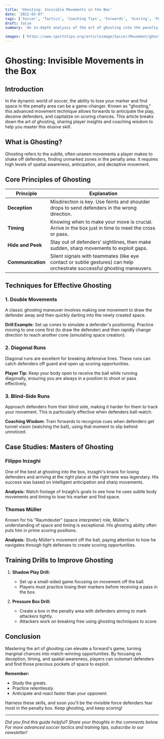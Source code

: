 ```yaml
--- 
title: 'Ghosting: Invisible Movements in the Box' 
date: '2022-03-07'
tags: ['Soccer', 'Tactics', 'Coaching Tips', 'Forwards', 'Scoring', 'Positioning', 'Strategy', 'Player Movement', 'Game Intelligence', 'Skill Development'] 
draft: false 
summary: 'An in-depth analysis of the art of ghosting into the penalty area to lose markers and create scoring opportunities.' 

images: ['https://www.sportstips.org/articleimage/Soccer/Movement/ghosting_invisible_movements_in_the_box.webp']
--- 
```


# Ghosting: Invisible Movements in the Box

## Introduction
In the dynamic world of soccer, the ability to lose your marker and find space in the penalty area can be a game-changer. Known as "ghosting," this advanced movement technique allows forwards to anticipate the play, deceive defenders, and capitalize on scoring chances. This article breaks down the art of ghosting, sharing player insights and coaching wisdom to help you master this elusive skill.

## What is Ghosting?

Ghosting refers to the subtle, often unseen movements a player makes to shake off defenders, finding unmarked zones in the penalty area. It requires high levels of spatial awareness, anticipation, and deceptive movement.

## Core Principles of Ghosting

| Principle       | Explanation                                                                                                                                 |
|-----------------|---------------------------------------------------------------------------------------------------------------------------------------------|
| **Deception**   | Misdirection is key. Use feints and shoulder drops to send defenders in the wrong direction.                                                |
| **Timing**      | Knowing when to make your move is crucial. Arrive in the box just in time to meet the cross or pass.                                         |
| **Hide and Peek**| Stay out of defenders’ sightlines, then make sudden, sharp movements to exploit gaps.                                                       |
| **Communication**| Silent signals with teammates (like eye contact or subtle gestures) can help orchestrate successful ghosting maneuvers.                   |

## Techniques for Effective Ghosting

### 1. Double Movements
A classic ghosting maneuver involves making one movement to draw the defender away and then quickly darting into the newly created space.

**Drill Example:**
Set up cones to simulate a defender's positioning. Practice moving to one cone first (to draw the defender) and then rapidly change direction to reach another cone (simulating space creation).

### 2. Diagonal Runs
Diagonal runs are excellent for breaking defensive lines. These runs can catch defenders off guard and open up scoring opportunities.

**Player Tip:**
Keep your body open to receive the ball while running diagonally, ensuring you are always in a position to shoot or pass effectively.

### 3. Blind-Side Runs
Approach defenders from their blind side, making it harder for them to track your movement. This is particularly effective when defenders ball-watch.

**Coaching Wisdom:**
Train forwards to recognize cues when defenders get tunnel vision (watching the ball), using that moment to slip behind unnoticed.

## Case Studies: Masters of Ghosting
### Filippo Inzaghi
One of the best at ghosting into the box, Inzaghi's knack for losing defenders and arriving at the right place at the right time was legendary. His success was based on intelligent anticipation and sharp movements.

**Analysis:**
Watch footage of Inzaghi’s goals to see how he uses subtle body movements and timing to lose his marker and find space.

### Thomas Müller
Known for his "Raumdeuter" (space interpreter) role, Müller's understanding of space and timing is exceptional. His ghosting ability often puts him in prime scoring positions.

**Analysis:**
Study Müller's movement off the ball, paying attention to how he navigates through tight defenses to create scoring opportunities.

## Training Drills to Improve Ghosting
1. **Shadow Play Drill:**
   - Set up a small-sided game focusing on movement off the ball.
   - Players must practice losing their markers before receiving a pass in the box.

2. **Pressure Box Drill:**
   - Create a box in the penalty area with defenders aiming to mark attackers tightly.
   - Attackers work on breaking free using ghosting techniques to score.

## Conclusion
Mastering the art of ghosting can elevate a forward's game, turning marginal chances into match-winning opportunities. By focusing on deception, timing, and spatial awareness, players can outsmart defenders and find those precious pockets of space to exploit.

**Remember:**
- Study the greats.
- Practice relentlessly.
- Anticipate and react faster than your opponent.

Harness these skills, and soon you'll be the invisible force defenders fear most in the penalty box. Keep ghosting, and keep scoring!

---

*Did you find this guide helpful? Share your thoughts in the comments below. For more advanced soccer tactics and training tips, subscribe to our newsletter!*
```
